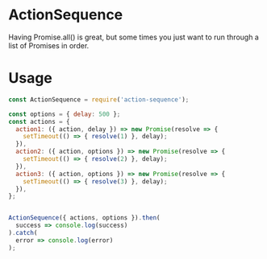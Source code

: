 # ActionSequence

Having Promise.all() is great, but some times you just want to run through a list of Promises in order.

# Usage

```javascript
const ActionSequence = require('action-sequence');

const options = { delay: 500 };
const actions = {
  action1: ({ action, delay }) => new Promise(resolve => {    
    setTimeout(() => { resolve(1) }, delay);
  }),
  action2: ({ action, options }) => new Promise(resolve => {    
    setTimeout(() => { resolve(2) }, delay);
  }),
  action3: ({ action, options }) => new Promise(resolve => {    
    setTimeout(() => { resolve(3) }, delay);
  }),
};


ActionSequence({ actions, options }).then(
  success => console.log(success)
).catch(
  error => console.log(error)
);

```
